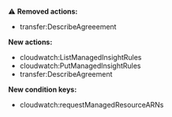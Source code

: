 :warning: **Removed actions:**

- transfer:DescribeAgreeement

**New actions:**

- cloudwatch:ListManagedInsightRules
- cloudwatch:PutManagedInsightRules
- transfer:DescribeAgreement

**New condition keys:**

- cloudwatch:requestManagedResourceARNs
